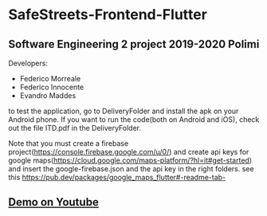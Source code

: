 # SafeStreets-Frontend-Flutter

## Software Engineering 2 project 2019-2020 Polimi
 
 Developers:
 
 - Federico Morreale
 - Federico Innocente
 - Evandro Maddes
 
 to test the application, go to DeliveryFolder and install the apk on your Android phone.
 If you want to run the code(both on Android and iOS), check out the file ITD.pdf in the DeliveryFolder.
 
 Note that you must create a firebase project(https://console.firebase.google.com/u/0/) and create api keys for google maps(https://cloud.google.com/maps-platform/?hl=it#get-started) and insert the google-firebase.json and the api key in the right folders. see this https://pub.dev/packages/google_maps_flutter#-readme-tab-
 
 ## [Demo on Youtube](https://www.youtube.com/watch?v=blTr2JOAxps)
